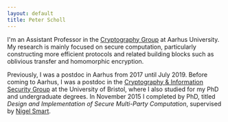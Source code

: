 ```yaml
---
layout: default
title: Peter Scholl
---
```


I'm an Assistant Professor in the [Cryptography Group](http://users-cs.au.dk/orlandi/cryptogroup/) at Aarhus University.
My research is mainly focused on secure computation, particularly constructing more efficient protocols and related building blocks such as oblivious transfer and homomorphic encryption.

Previously, I was a postdoc in Aarhus from 2017 until July 2019. Before coming to Aarhus, I was a postdoc in the [Cryptography & Information Security Group](http://www.bris.ac.uk/engineering/research/cryptography/) at the University of Bristol, where I also studied for my PhD and undergraduate degrees.
In November 2015 I completed by PhD, titled *Design and Implementation of Secure Multi-Party Computation*, supervised by [Nigel Smart](https://homes.esat.kuleuven.be/~nsmart/).

